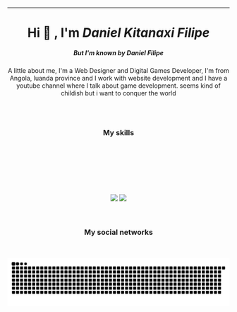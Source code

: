 <div align="center">
  <img src="https://user-images.githubusercontent.com/70382532/138322189-2db8df52-9dcb-40a0-88a8-c365466bd33d.gif" alt="">
<hr>

  <h1>Hi 👋 , I'm <i>Daniel Kitanaxi Filipe</i></h1>
  <h5>But I'm known by Daniel Filipe</h5>
  <p>A little about me, I'm a Web Designer and Digital Games Developer, I'm from Angola, luanda province and I work with
    website development and I have a youtube channel where I talk about game development. seems kind of childish but i want to conquer the world</p>
  <br><br>
  <h3>My skills</h3>
  <img src="https://img.shields.io/badge/HTML5-E34F26?style=for-the-badge&logo=html5&logoColor=white" alt="">
  <img src="https://img.shields.io/badge/CSS3-1572B6?style=for-the-badge&logo=css3&logoColor=white" alt="">
  <img src="https://img.shields.io/badge/JavaScript-323330?style=for-the-badge&logo=javascript&logoColor=F7DF1E" alt="">
  <img src="https://img.shields.io/badge/C%23-239120?style=for-the-badge&logo=c-sharp&logoColor=white" alt="">
  <img src="https://img.shields.io/badge/React_Native-20232A?style=for-the-badge&logo=react&logoColor=61DAFB" alt="">
  <img src="https://img.shields.io/badge/Sass-CC6699?style=for-the-badge&logo=sass&logoColor=white" alt="">
  <img src="https://img.shields.io/badge/React-20232A?style=for-the-badge&logo=react&logoColor=61DAFB" alt="">
  <img src="https://img.shields.io/badge/Unity-100000?style=for-the-badge&logo=unity&logoColor=white" alt="">
  <img src="https://img.shields.io/badge/Adobe-Photoshop-31A8FF?style=for-the-badge&logo=Adobe-Photoshop&labelColor=0a446b&logoWidth=15" alt="">
  <img src="https://img.shields.io/badge/Bootstrap-563D7C?style=for-the-badge&logo=bootstrap&logoColor=white" alt="">

  <br><br><br><br>
  <div align="center" >
    <a href="https://github.com/DanielKitanaxiFilipe" style="text-decoration: none;">
    <img height="180em" src="https://github-readme-stats.vercel.app/api?username=DanielKitanaxiFilipe&show_icons=true&theme=highcontrast&include_all_commits=true&count_private=true"/>
    <img height="180em" src="https://github-readme-stats.vercel.app/api/top-langs/?username=DanielKitanaxiFilipe&layout=compact&langs_count=7&theme=highcontrast"/>
    </a>
  </div>
  <br><br>

  <h3>My social networks</h3>
<a href="https://www.facebook.com/profile.php?id=100050680572102"><img src="https://img.shields.io/badge/Facebook-1877F2?style=for-the-badge&logo=facebook&logoColor=white" alt=""></a> 
<a href="https://www.instagram.com/danielfilipe7387/"><img src="https://img.shields.io/badge/Instagram-E4405F?style=for-the-badge&logo=instagram&logoColor=white" alt=""></a> 
<a href="https://www.behance.net/danielfilipw"><img src="https://img.shields.io/badge/-Behance-blue?style=for-the-badge&logo=behance&logoColor=white" alt=""></a>
<a href="https://www.linkedin.com/in/daniel-779b9b18b/"><img src="https://img.shields.io/badge/LinkedIn-0077B5?style=for-the-badge&logo=linkedin&logoColor=white" alt=""></a>
<a href="https://www.youtube.com/channel/UCWFI5HN35DC7kw-D4GZ1d4w"><img src="https://img.shields.io/badge/YouTube-FF0000?style=for-the-badge&logo=youtube&logoColor=white" alt=""></a>
<a href="https://daniel-kitanaxi-filipe.itch.io/"><img src="https://img.shields.io/badge/Itch.io-FA5C5C?style=for-the-badge&logo=itchdotio&logoColor=white" alt=""></a>


![Snake animation](https://github.com/DanielKitanaxiFilipe/DanielKitanaxiFilipe/blob/output/github-contribution-grid-snake.svg)
</div>